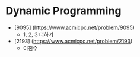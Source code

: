 Dynamic Programming
==========================================================================================
* [9095] (https://www.acmicpc.net/problem/9095)
  * 1, 2, 3 더하기
* [2193] (https://www.acmicpc.net/problem/2193)
  * 이친수